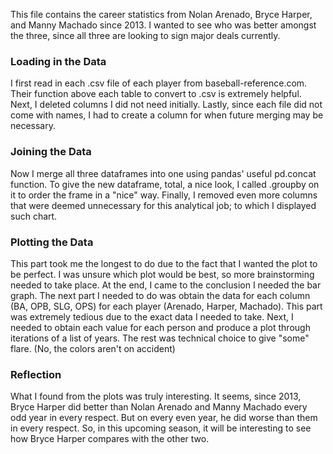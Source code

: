This file contains the career statistics from Nolan Arenado, Bryce Harper, and Manny Machado since 2013.
I wanted to see who was better amongst the three, since all three are looking to sign major deals currently. 

### Loading in the Data
I first read in each .csv file of each player from baseball-reference.com. Their function above each table to convert to .csv is extremely
  helpful.
Next, I deleted columns I did not need initially. 
Lastly, since each file did not come with names, I had to create a column for when future merging may be necessary.

### Joining the Data
Now I merge all three dataframes into one using pandas' useful pd.concat function.
To give the new dataframe, total, a nice look, I called .groupby on it to order the frame in a "nice" way.
Finally, I removed even more columns that were deemed unnecessary for this analytical job; to which I displayed such chart.

### Plotting the Data
This part took me the longest to do due to the fact that I wanted the plot to be perfect. 
I was unsure which plot would be best, so more brainstorming needed to take place.
At the end, I came to the conclusion I needed the bar graph. 
The next part I needed to do was obtain the data for each column (BA, OPB, SLG, OPS) for each player (Arenado, Harper, Machado). This part
  was extremely tedious due to the exact data I needed to take. 
Next, I needed to obtain each value for each person and produce a plot through iterations of a list of years.
The rest was technical choice to give "some" flare. (No, the colors aren't on accident)

### Reflection
What I found from the plots was truly interesting. It seems, since 2013, Bryce Harper did better than Nolan Arenado and Manny Machado every
  odd year in every respect. But on every even year, he did worse than them in every respect. 
So, in this upcoming season, it will be interesting to see how Bryce Harper compares with the other two.
